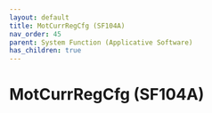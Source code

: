 ```yaml
---
layout: default
title: MotCurrRegCfg (SF104A)
nav_order: 45
parent: System Function (Applicative Software)
has_children: true
---
```

# MotCurrRegCfg (SF104A)
